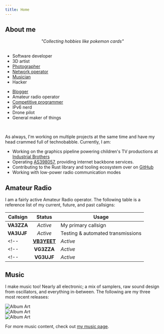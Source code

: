 ```yaml
---
title: Home
---
```


<!-- <div class="portfolio-sellout">
<p>Looking for my portfolio? Click <a href="">here</a>.</p>
</div> -->

## About me 

<center><em>"Collecting hobbies like pokemon cards"</em></center>
<br>

<div id="main-skills" >
<div>

- Software developer
- 3D artist
- [Photographer](https://instagram.com/evanpratten)
- [Network operator](https://net.va3zza.com)
- [Musician](/music)
- Hacker

</div><div>

- [Blogger](/blog)
- Amateur radio operator
- [Competitive programmer](/hobbies/software/competitive-programming)
- IPv6 nerd
- Drone pilot
- General maker of things

</div></div>

<!-- I love to experiment with little-used technologies, and specialize in *making things interconnect*. -->

<!-- I am a first-year college student, studying Software Engineering at Sheridan College. I develop software both as a hobby, and professionally, and have been programming since I was in the 5th grade. I am also a Canadian amateur radio operator (callsign **VA3ZZA**), and the former Lead Software Developer at [Raider Robotics](https://github.com/frc5024). -->

<br>

As always, I'm working on multiple projects at the same time and have my head crammed full of technobabble. Currently, I am:

- Working on the graphics pipeline powering children's TV productions at [Industrial Brothers](https://www.industrialbrothers.com/)
- Operating [AS398057](https://net.va3zza.com), providing internet backbone services.
- Contributing to the Rust library and tooling ecosystem over on [GitHub](https://github.com/ewpratten)
- Working with low-power radio communication modes

<!-- ## Projects

The following links will bring you to more specific pages covering some of my best projects in various fields.

- [Minecraft Development](/projects/minecraft)
- [Kobo Ereader Hacking](/projects/kobo)
- [Chromebook Hacking](/projects/chromebooks) -->

## Amateur Radio

I am a fairly active Amateur Radio operator. The following table is a reference list of my current, future, and past callsigns:

<article class="markdown-body">

| Callsign             |  Status  | Usage                             |
|----------------------|:--------:|-----------------------------------|
| **VA3ZZA**           | *Active* | My primary callsign               |
| **VA3UJF**           | *Active* | Testing & automated transmissions |
<!-- | [**VB3YEET**](/yeet) | *Active* | Special Event                     | -->
<!-- | **VG3ZZA**           | *Active* | Special Event                     | -->
<!-- | **VG3UJF**           | *Active* | Special Event                     | -->

</article>

<!-- My current license class is *Basic with Honours*, and I have been on-air since late 2020. More station information may be found at [my QRZ page](https://www.qrz.com/db/VA3ZZA).

<article class="markdown-body">
<table><tr>
<td><img src="https://hamalert.org/myspot?c=VA3ZZA&amp;h=e0fa3b8ff28e81a5&amp;a=12" srcset="https://hamalert.org/myspot?c=VA3ZZA&amp;h=e0fa3b8ff28e81a5&amp&amp;hr=1&amp;a=12 2x"></td>
<td><img src="https://hamalert.org/myspot?c=VB3YEET&amp;h=43adad96f1c09138&amp;a=12" srcset="https://hamalert.org/myspot?c=VB3YEET&amp;h=43adad96f1c09138&amp;hr=1&amp;a=12 2x"></td>
</tr></table>
</article> -->

## Music

I make music too! Nearly all electronic; a mix of samplers, raw sound design from oscillators, and everything in-between. The following are my three most recent releases:

<div class="project-mosaic">
  <div class="project project-small conform-height">
    <img src="https://i.scdn.co/image/ab67616d00001e02c0921eceecc13b079e07e602" alt="Album Art" loading="lazy">
    <!-- <h3>Space & Time, Vol. 1</h3>
    <p>An album comprised of unrelated songs.</p> -->
    <span style="border:none;padding:0;">
      <a href="https://open.spotify.com/album/718OAeNsyhO1znebsXVSdf" target="blank"><i class="lab la-spotify"></i></a>
      <a href="https://music.apple.com/us/album/space-time-vol-1-ep/1623507117" target="blank"><i class="lab la-apple"></i></a>
      <a href="https://music.youtube.com/playlist?list=OLAK5uy_n1Q3M-zO8gloIvZD4NqMCvz2i9BOHoqIg" target="blank"><i class="lab la-youtube"></i></a>
    </span>
  </div>
  <div class="project project-small conform-height">
    <img src="https://i.scdn.co/image/ab67616d00001e026ceff2b5e55799d32b9d1b44" alt="Album Art" loading="lazy">
    <!-- <h3>Scale Hop</h3>
    <p>My reintroduction to Ableton after a 2-year break in music production.</p> -->
    <span style="border:none;padding:0;">
      <a href="https://open.spotify.com/album/6tpUJQlZ1I7bWK4X4pwiOj" target="blank"><i class="lab la-spotify"></i></a>
      <a href="https://music.apple.com/us/album/scale-hop-single/1611874192" target="blank"><i class="lab la-apple"></i></a>
      <a href="https://music.youtube.com/playlist?list=OLAK5uy_lbBo7a4AT-3s1xhs9FkL5yLM1-QNv3v7c" target="blank"><i class="lab la-youtube"></i></a>
    </span>
  </div>
  <div class="project project-small conform-height">
    <img src="https://i.scdn.co/image/ab67616d00001e0212903dc5bfc506c84fb16205" alt="Album Art" loading="lazy">
    <!-- <h3>Studio225 Remasters</h3>
    <p>My personal remasters of some old tracks produced in HighSchool audio production classes.</p> -->
    <span style="border:none;padding:0;">
      <a href="https://open.spotify.com/album/7BNFpIlZMbTksFJzMeiynE" target="blank"><i class="lab la-spotify"></i></a>
      <a href="https://music.apple.com/us/album/studio225-remasters-remastered-single/1621595606" target="blank"><i class="lab la-apple"></i></a>
      <a href="https://music.youtube.com/playlist?list=OLAK5uy_mzt8HGbC1A34irVWolKa6ApC3fCkSeEf8" target="blank"><i class="lab la-youtube"></i></a>
    </span>
  </div>
</div>

For more music content, check out [my music page](/music).


<!-- ## Robotics

Before college, I invested most of my time into learning to work with industrial control systems and medium-scale robotics. My specialization was in fully-autonomous and driver-assist navigation algorithms.

I developed a highly flexible navigation and waypoint traversal system for [*Raider Robotics*](https://www.raiderrobotics.org) in highschool, and also wrote a complete robotic control library called: [Lib5K](https://github.com/frc5024/lib5k).

<div style="display:flex; flex-wrap:wrap; justify-content:space-evenly;width:100%">
<div style="width:340px"><img src="/images/hobbies/robotics/robots/darthraider.png" style="width:100%;" loading="lazy"></div>
<div style="width:340px"><img src="/images/hobbies/robotics/robots/minibot.jpg" style="width:100%;" loading="lazy"></div>
<div style="width:340px"><img src="/images/hobbies/robotics/robots/hatchfield.jpg" style="width:100%;"loading="lazy"></div>
<div style="width:340px"><img src="/images/hobbies/robotics/robots/qbert.png" style="width:100%;" loading="lazy"></div>
</div>

More information on my robotics work can be found on [my robotics page](/hobbies/robotics). -->


<!-- ## Projects

<div class="project-mosaic">

  <div class="project"> 
    <h3>The Freeform Internet Exchange Project</h3>
    <p>FFIXP is a virtual internet exchange for connecting experimental and research networks in a reasonably safe and controlled manner.</p>
    <span>
      <a href="https://ffixp.net" target="blank"><i class="las la-globe"></i></a>
      <a href="https://github.com/ffixp" target="blank"><i class="lab la-github"></i></a>
    </span>
  </div>

  <div class="project">
    <img src="https://raw.githubusercontent.com/Ewpratten/vb3yeet-aprs/master/assets/vb3yeet.png" alt="VB3YEET" loading="lazy">
    <h3>VB3YEET APRS Station</h3>
    <p>This application is a part of Meme Appreciation Month and powers the automatic APRS messaging capabilities behind <a href="/yeet">VB3YEET</a>.</p>
    <span>
      <a href="https://github.com/Ewpratten/vb3yeet-aprs" target="blank"><i class="lab la-github"></i></a>
    </span>
  </div>

  

</div> -->

<!-- ## Am I on air?

...given how little time I leave for hobbies some days, probably not. But it's worth a check anyways. If I happen to be reaching you with my transmissions, please QSL.

<div style="text-align:center;">
<img src="https://hamalert.org/myspot?c=VA3ZZA&h=e0fa3b8ff28e81a5&a=12" srcset="https://hamalert.org/myspot?c=VA3ZZA&h=e0fa3b8ff28e81a5&hr=1&a=12 2x" style="width:100%;max-width:400px">
<br>
<img src="https://rbn.telegraphy.de/activity/image/VA3ZZA" style="width:100%;max-width:600px">
</div>

## I make music too!

Every once in a while, I get around to uploading a new track or two. If you'd like to hear my musical experiments, check out my profiles on:

- [Spotify](https://open.spotify.com/artist/1aLNEmgqBJkhfkEZvf8Vh5)
- [Apple Music](https://music.apple.com/us/artist/evan-pratten/1611566708)
- [YouTube](https://www.youtube.com/channel/UCrHT3Lt0Mg90bspbMHJfTcA)
- [Amazon Music](https://music.amazon.com/artists/B09TBHQCM1/evan-pratten)

## The Timeline

<ul class="events-list">
<li>2022</li>
<ul>
    <li><div><span>Jan</span> <span>Assigned autonomous system number <a href="https://explorer.burble.com/?#/AS4242422811"><em>4242422811</em></a></span></div></li>
</ul>

<li>2021</li>
<ul>
    <li><div><span>Dec</span> <span>Started the <a href="https://ffixp.net"><em>Freeform Internet Exchange</em></a> project</span></div></li>
    <li><div><span>Nov</span> <span>Completed the <em>Hurricane Electric IPv6 Certification</em></span></div></li>
    <li><div><span>Nov</span> <span>Acquired a /64 and a /48 block of public IPv6 addresses</span></div></li>
    <li><div><span>Nov</span> <span>Built the Echolink node VA3ZZA-L</span></div></li>
    <li><div><span>Oct</span> <span>Set up network infrastructure for managing my public IP addresses</span></div></li>
    <li><div><span>Oct</span> <span>Acquired a /24 block of public IPv4 addresses</span></div></li>
    <li><div><span>Oct</span> <span>Produced <a href="https://github.com/Ewpratten/ludum-dare-49"><strong>[data::loss]</strong></a> as part of Ludum Dare 49</span></div></li>
    <li><div><span>Sep</span> <span>Began an <em>Honours Bachelor of Applied Information Sciences</em></span></div></li>
    <li><div><span>Aug</span> <span>Acquired a /29 block of public IPv4 addresses</span></div></li>
    <li><div><span>Jun</span> <span>Participated in ARRL Summer Field Day, scoring 270 points</span></div></li>
    <li><div><span>Apr</span> <span>Produced <a href="https://github.com/Ewpratten/ludum-dare-48"><em>Deep Breath</em></a> as part of Ludum Dare 48</span></div></li>
</ul>

<li>2020</li>
<ul>
  <li><div><span>Aug</span> <span>Participated in Google CTF 2020</span></div></li>
  <li><div><span>May</span> <span>Participated in Hack-A-Sat CTF</span></div></li>
  <li><div><span>Apr</span> <span>Produced <a href="https://ldjam.com/events/ludum-dare/46/micromanaged-mike"><em>Micromanaged Mike</em></a> as part of Ludum Dare 46</span></div></li>
  <li><div><span>Mar</span> <span>FRC Humber district event <em>finalists</em> as part of Raider Robotics</span></div></li>
  <li><div><span>Feb</span> <span>Participated in the Canadian Computing Competition</span></div></li>
</ul>

<li>2019</li>
<ul>
  <li><div><span>Jun</span> <span>Participated in Google CTF 2019</span></div></li>
  <li><div><span>Apr</span> <span>FRC district championships <em>quarter-finalists</em> as part of Raider Robotics</span></div></li>
  <li><div><span>Apr</span> <span>FRC Western district event <em>semi-finalists</em> as part of Raider Robotics</span></div></li>
  <li><div><span>Mar</span> <span>Participated in the ECOO Programming Contest</span></div></li>
  <li><div><span>Feb</span> <span>FRC Ryerson district event <em>quarter-finalists</em> as part of Raider Robotics</span></div></li>
  <li><div><span>Feb</span> <span>Participated in the Canadian Computing Competition</span></div></li>
</ul>

<li>2018</li>
<ul>
  <li><div><span>Sep</span> <span>Completed Google's *Foobar* programming challenge</span></div></li>
  <li><div><span>Apr</span> <span>Participated in the ECOO Programming Contest</span></div></li>
  <li><div><span>Mar</span> <span>FRC Waterloo district event <em>quarter-finalists</em> as part of Raider Robotics</span></div></li>
  <li><div><span>Mar</span> <span>FRC Georgian district event <em>quarter-finalists</em> as part of Raider Robotics</span></div></li>
</ul>
</ul> -->


